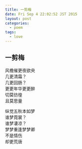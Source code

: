 ```yaml
---
title: 一剪梅
date: Fri Sep 4 22:02:52 JST 2015
layout: post
categories:
  - poem
tags:
  - love
---
```

## 一剪梅
风檐催更夜欲央  
几更清霜？  
几更回肠？  
更更年华更更醉  
切莫彷徨  
且莫思量  

纵觉五秋本如梦  
谁梦霓裳？  
谁梦凄凉？  
梦梦重逢梦梦卿  
不是情伤  
却更荒唐  
